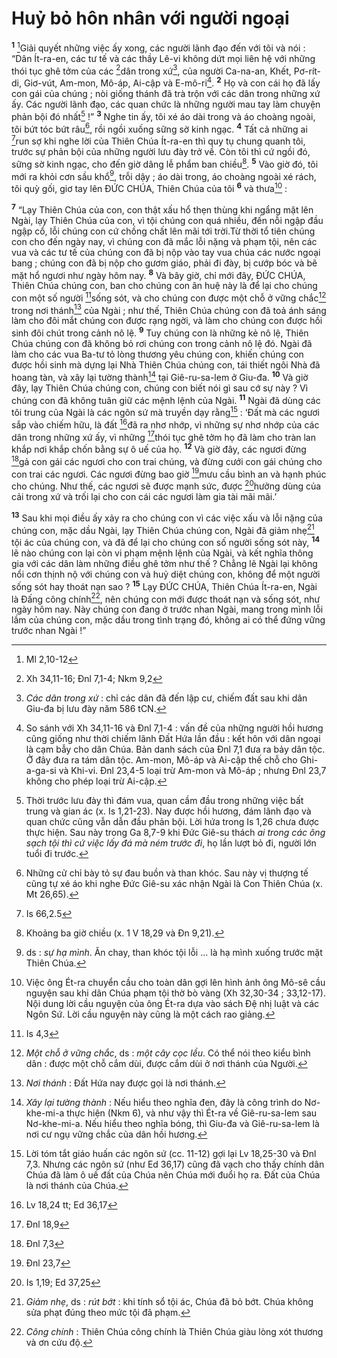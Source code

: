 # Huỷ bỏ hôn nhân với người ngoại
<sup><b>1</b></sup> [^1*]Giải quyết những việc ấy xong, các người lãnh đạo đến với tôi và nói : “Dân Ít-ra-en, các tư tế và các thầy Lê-vi không dứt mọi liên hệ với những thói tục ghê tởm của các [^2*]dân trong xứ[^1], của người Ca-na-an, Khết, Pơ-rít-di, Giơ-vút, Am-mon, Mô-áp, Ai-cập và E-mô-ri[^2]. <sup><b>2</b></sup> Họ và con cái họ đã lấy con gái của chúng ; nòi giống thánh đã trà trộn với các dân trong những xứ ấy. Các người lãnh đạo, các quan chức là những người mau tay làm chuyện phản bội đó nhất[^3] !” <sup><b>3</b></sup> Nghe tin ấy, tôi xé áo dài trong và áo choàng ngoài, tôi bứt tóc bứt râu[^4], rồi ngồi xuống sững sờ kinh ngạc. <sup><b>4</b></sup> Tất cả những ai [^3*]run sợ khi nghe lời của Thiên Chúa Ít-ra-en thì quy tụ chung quanh tôi, trước sự phản bội của những người lưu đày trở về. Còn tôi thì cứ ngồi đó, sững sờ kinh ngạc, cho đến giờ dâng lễ phẩm ban chiều[^5]. <sup><b>5</b></sup> Vào giờ đó, tôi mới ra khỏi cơn sầu khổ[^6], trỗi dậy ; áo dài trong, áo choàng ngoài xé rách, tôi quỳ gối, giơ tay lên ĐỨC CHÚA, Thiên Chúa của tôi <sup><b>6</b></sup> và thưa[^7] :

<sup><b>7</b></sup> “Lạy Thiên Chúa của con, con thật xấu hổ thẹn thùng khi ngẩng mặt lên Ngài, lạy Thiên Chúa của con, vì tội chúng con quá nhiều, đến nỗi ngập đầu ngập cổ, lỗi chúng con cứ chồng chất lên mãi tới trời.Từ thời tổ tiên chúng con cho đến ngày nay, vì chúng con đã mắc lỗi nặng và phạm tội, nên các vua và các tư tế của chúng con đã bị nộp vào tay vua chúa các nước ngoại bang ; chúng con đã bị nộp cho gươm giáo, phải đi đày, bị cướp bóc và bẽ mặt hổ ngươi như ngày hôm nay. <sup><b>8</b></sup> Và bây giờ, chỉ mới đây, ĐỨC CHÚA, Thiên Chúa chúng con, ban cho chúng con ân huệ này là để lại cho chúng con một số người [^4*]sống sót, và cho chúng con được một chỗ ở vững chắc[^8] trong nơi thánh[^9] của Ngài ; như thế, Thiên Chúa chúng con đã toả ánh sáng làm cho đôi mắt chúng con được rạng ngời, và làm cho chúng con được hồi sinh đôi chút trong cảnh nô lệ. <sup><b>9</b></sup> Tuy chúng con là những kẻ nô lệ, Thiên Chúa chúng con đã không bỏ rơi chúng con trong cảnh nô lệ đó. Ngài đã làm cho các vua Ba-tư tỏ lòng thương yêu chúng con, khiến chúng con được hồi sinh mà dựng lại Nhà Thiên Chúa chúng con, tái thiết ngôi Nhà đã hoang tàn, và xây lại tường thành[^10] tại Giê-ru-sa-lem ở Giu-đa. <sup><b>10</b></sup> Và giờ đây, lạy Thiên Chúa chúng con, chúng con biết nói gì sau cớ sự này ? Vì chúng con đã không tuân giữ các mệnh lệnh của Ngài. <sup><b>11</b></sup> Ngài đã dùng các tôi trung của Ngài là các ngôn sứ mà truyền dạy rằng[^11] : ‘Đất mà các ngươi sắp vào chiếm hữu, là đất [^5*]đã ra nhơ nhớp, vì những sự nhơ nhớp của các dân trong những xứ ấy, vì những [^6*]thói tục ghê tởm họ đã làm cho tràn lan khắp nơi khắp chốn bằng sự ô uế của họ. <sup><b>12</b></sup> Và giờ đây, các ngươi đừng [^7*]gả con gái các ngươi cho con trai chúng, và đừng cưới con gái chúng cho con trai các ngươi. Các ngươi đừng bao giờ [^8*]mưu cầu bình an và hạnh phúc cho chúng. Như thế, các ngươi sẽ được mạnh sức, được [^9*]hưởng dùng của cải trong xứ và trối lại cho con cái các ngươi làm gia tài mãi mãi.’

<sup><b>13</b></sup> Sau khi mọi điều ấy xảy ra cho chúng con vì các việc xấu và lỗi nặng của chúng con, mặc dầu Ngài, lạy Thiên Chúa chúng con, Ngài đã giảm nhẹ[^12] tội ác của chúng con, và đã để lại cho chúng con số người sống sót này, <sup><b>14</b></sup> lẽ nào chúng con lại còn vi phạm mệnh lệnh của Ngài, và kết nghĩa thông gia với các dân làm những điều ghê tởm như thế ? Chẳng lẽ Ngài lại không nổi cơn thịnh nộ với chúng con và huỷ diệt chúng con, không để một người sống sót hay thoát nạn sao ? <sup><b>15</b></sup> Lạy ĐỨC CHÚA, Thiên Chúa Ít-ra-en, Ngài là Đấng công chính[^13], nên chúng con mới được thoát nạn và sống sót, như ngày hôm nay. Này chúng con đang ở trước nhan Ngài, mang trong mình lỗi lầm của chúng con, mặc dầu trong tình trạng đó, không ai có thể đứng vững trước nhan Ngài !”

[^1]: <i>Các dân trong xứ</i> : chỉ các dân đã đến lập cư, chiếm đất sau khi dân Giu-đa bị lưu đày năm 586 tCN.
[^2]: So sánh với Xh 34,11-16 và Đnl 7,1-4 : vấn đề của những người hồi hương cũng giống như thời chiếm lãnh Đất Hứa lần đầu : kết hôn với dân ngoại là cạm bẫy cho dân Chúa. Bản danh sách của Đnl 7,1 đưa ra bảy dân tộc. Ở đây đưa ra tám dân tộc. Am-mon, Mô-áp và Ai-cập thế chỗ cho Ghi-a-ga-si và Khi-vi. Đnl 23,4-5 loại trừ Am-mon và Mô-áp ; nhưng Đnl 23,7 không cho phép loại trừ Ai-cập.
[^3]: Thời trước lưu đày thì đám vua, quan cầm đầu trong những việc bất trung và gian ác (x. Is 1,21-23). Nay được hồi hương, đám lãnh đạo và quan chức cũng vẫn dẫn đầu phản bội. Lời hứa trong Is 1,26 chưa được thực hiện. Sau này trong Ga 8,7-9 khi Đức Giê-su thách <i>ai trong các ông sạch tội thì cứ việc lấy đá mà ném trước đi</i>, họ lần lượt bỏ đi, người lớn tuổi đi trước.
[^4]: Những cử chỉ bày tỏ sự đau buồn và than khóc. Sau này vị thượng tế cũng tự xé áo khi nghe Đức Giê-su xác nhận Ngài là Con Thiên Chúa (x. Mt 26,65).
[^5]: Khoảng ba giờ chiều (x. 1 V 18,29 và Đn 9,21).
[^6]: ds : <i>sự hạ mình</i>. Ăn chay, than khóc tội lỗi ... là hạ mình xuống trước mặt Thiên Chúa.
[^7]: Việc ông Ét-ra chuyển cầu cho toàn dân gợi lên hình ảnh ông Mô-sê cầu nguyện sau khi dân Chúa phạm tội thờ bò vàng (Xh 32,30-34 ; 33,12-17). Nội dung lời cầu nguyện của ông Ét-ra dựa vào sách Đệ nhị luật và các Ngôn Sứ. Lời cầu nguyện này cũng là một cách rao giảng.
[^8]: <i>Một chỗ ở vững chắc</i>, ds : <i>một cây cọc lều</i>. Có thể nói theo kiểu bình dân : được một chỗ cắm dùi, được cắm dùi ở nơi thánh của Người.
[^9]: <i>Nơi thánh</i> : Đất Hứa nay được gọi là nơi thánh.
[^10]: <i>Xây lại tường thành</i> : Nếu hiểu theo nghĩa đen, đây là công trình do Nơ-khe-mi-a thực hiện (Nkm 6), và như vậy thì Ét-ra về Giê-ru-sa-lem sau Nơ-khe-mi-a. Nếu hiểu theo nghĩa bóng, thì Giu-đa và Giê-ru-sa-lem là nơi cư ngụ vững chắc của dân hồi hương.
[^11]: Lời tóm tắt giáo huấn các ngôn sứ (cc. 11-12) gợi lại Lv 18,25-30 và Đnl 7,3. Nhưng các ngôn sứ (như Ed 36,17) cũng đã vạch cho thấy chính dân Chúa đã làm ô uế đất của Chúa nên Chúa mới đuổi họ ra. Đất của Chúa là nơi thánh của Chúa.
[^12]: <i>Giảm nhẹ</i>, ds : <i>rút bớt</i> : khi tính sổ tội ác, Chúa đã bỏ bớt. Chúa không sửa phạt đúng theo mức tội đã phạm.
[^13]: <i>Công chính</i> : Thiên Chúa công chính là Thiên Chúa giàu lòng xót thương và ơn cứu độ.
[^1*]: Ml 2,10-12
[^2*]: Xh 34,11-16; Đnl 7,1-4; Nkm 9,2
[^3*]: Is 66,2.5
[^4*]: Is 4,3
[^5*]: Lv 18,24 tt; Ed 36,17
[^6*]: Đnl 18,9
[^7*]: Đnl 7,3
[^8*]: Đnl 23,7
[^9*]: Is 1,19; Ed 37,25
